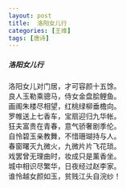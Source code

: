 ```yaml
---
layout: post
title:  洛阳女儿行
categories: [王维]
tags: [唐诗]
---
```


##### 洛阳女儿行

洛阳女儿对门居，才可容颜十五馀。	<br>
良人玉勒乘骢马，侍女金盘脍鲤鱼。	<br>
画阁朱楼尽相望，红桃绿柳垂檐向。	<br>
罗帷送上七香车，宝扇迎归九华帐。	<br>
狂夫富贵在青春，意气骄奢剧季伦。	<br>
自怜碧玉亲教舞，不惜珊瑚持与人。	<br>
春窗曙灭九微火，九微片片飞花琐。	<br>
戏罢曾无理曲时，妆成只是薰香坐。	<br>
城中相识尽繁华，日夜经过赵李家。	<br>
谁怜越女颜如玉，贫贱江头自浣纱！	<br>



































